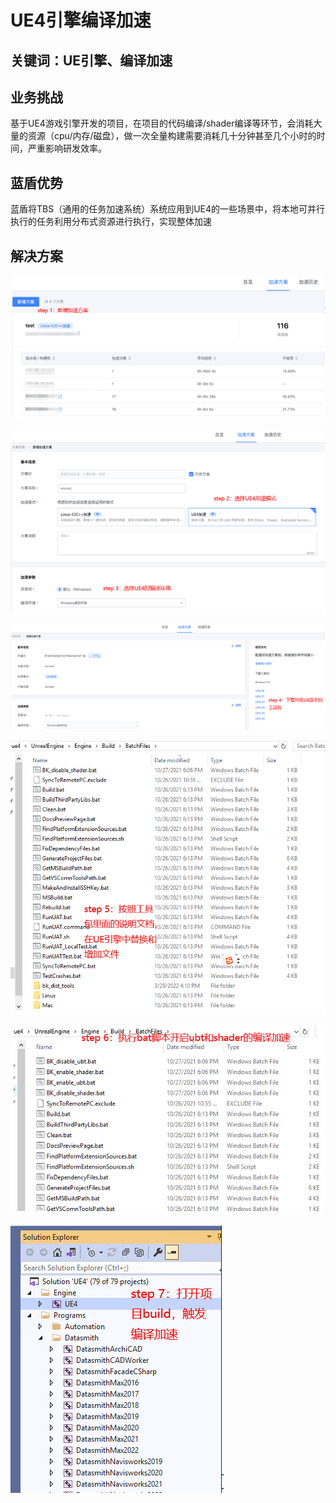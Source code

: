 # UE4引擎编译加速


## 关键词：UE引擎、编译加速 <a id="&#x51C6;&#x5907;&#x4E8B;&#x9879;"></a>

## 业务挑战 <a id="&#x51C6;&#x5907;&#x4E8B;&#x9879;"></a>

基于UE4游戏引擎开发的项目，在项目的代码编译/shader编译等环节，会消耗大量的资源（cpu/内存/磁盘），做一次全量构建需要消耗几十分钟甚至几个小时的时间，严重影响研发效率。

## 蓝盾优势 <a id="&#x51C6;&#x5907;&#x4E8B;&#x9879;"></a>

蓝盾将TBS（通用的任务加速系统）系统应用到UE4的一些场景中，将本地可并行执行的任务利用分布式资源进行执行，实现整体加速


## 解决方案 <a id="&#x51C6;&#x5907;&#x4E8B;&#x9879;"></a>


![&#x56FE;1](../../../assets/scene-UE4-compilation-acceleration-a.png)


![&#x56FE;1](../../../assets/scene-UE4-compilation-acceleration-b.png)


![&#x56FE;1](../../../assets/scene-UE4-compilation-acceleration-c.png)


![&#x56FE;1](../../../assets/scene-UE4-compilation-acceleration-d.png)


![&#x56FE;1](../../../assets/scene-UE4-compilation-acceleration-e.png)


![&#x56FE;1](../../../assets/scene-UE4-compilation-acceleration-f.png)